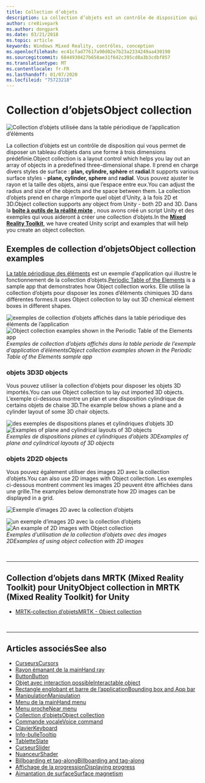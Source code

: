 ```yaml
---
title: Collection d’objets
description: La collection d’objets est un contrôle de disposition qui vous permet de disposer un tableau d’objets dans une forme à trois dimensions prédéfinie.
author: cre8ivepark
ms.author: dongpark
ms.date: 03/21/2018
ms.topic: article
keywords: Windows Mixed Reality, contrôles, conception
ms.openlocfilehash: ec41cfad77617a90d02e7b23a2334249aa430190
ms.sourcegitcommit: 6844930427b658ae31f642c395cd8a3b3cdbf857
ms.translationtype: MT
ms.contentlocale: fr-FR
ms.lasthandoff: 01/07/2020
ms.locfileid: "75723218"
---
```

# <a name="object-collection"></a><span data-ttu-id="4850f-104">Collection d’objets</span><span class="sxs-lookup"><span data-stu-id="4850f-104">Object collection</span></span>

![Collection d’objets utilisée dans la table périodique de l’application d’éléments](images/UX/UX_Hero_ObjectCollection.jpg)<br>


<span data-ttu-id="4850f-106">La collection d’objets est un contrôle de disposition qui vous permet de disposer un tableau d’objets dans une forme à trois dimensions prédéfinie.</span><span class="sxs-lookup"><span data-stu-id="4850f-106">Object collection is a layout control which helps you lay out an array of objects in a predefined three-dimensional shape.</span></span> <span data-ttu-id="4850f-107">Il prend en charge divers styles de surface : **plan, cylindre, sphère** et **radial**.</span><span class="sxs-lookup"><span data-stu-id="4850f-107">It supports various surface styles - **plane, cylinder, sphere** and **radial**.</span></span> <span data-ttu-id="4850f-108">Vous pouvez ajuster le rayon et la taille des objets, ainsi que l’espace entre eux.</span><span class="sxs-lookup"><span data-stu-id="4850f-108">You can adjust the radius and size of the objects and the space between them.</span></span> <span data-ttu-id="4850f-109">La collection d’objets prend en charge n’importe quel objet d’Unity, à la fois 2D et 3D.</span><span class="sxs-lookup"><span data-stu-id="4850f-109">Object collection supports any object from Unity - both 2D and 3D.</span></span> <span data-ttu-id="4850f-110">Dans la **[boîte à outils de la réalité mixte](https://microsoft.github.io/MixedRealityToolkit-Unity/Documentation/README_ObjectCollection.html)** , nous avons créé un script Unity et des exemples qui vous aideront à créer une collection d’objets.</span><span class="sxs-lookup"><span data-stu-id="4850f-110">In the **[Mixed Reality Toolkit](https://microsoft.github.io/MixedRealityToolkit-Unity/Documentation/README_ObjectCollection.html)**, we have created Unity script and examples that will help you create an object collection.</span></span>


## <a name="object-collection-examples"></a><span data-ttu-id="4850f-111">Exemples de collection d’objets</span><span class="sxs-lookup"><span data-stu-id="4850f-111">Object collection examples</span></span>

<span data-ttu-id="4850f-112">[La table périodique des éléments](periodic-table-of-the-elements.md) est un exemple d’application qui illustre le fonctionnement de la collection d’objets.</span><span class="sxs-lookup"><span data-stu-id="4850f-112">[Periodic Table of the Elements](periodic-table-of-the-elements.md) is a sample app that demonstrates how Object collection works.</span></span> <span data-ttu-id="4850f-113">Elle utilise la collection d’objets pour disposer les zones d’éléments chimiques 3D dans différentes formes.</span><span class="sxs-lookup"><span data-stu-id="4850f-113">It uses Object collection to lay out 3D chemical element boxes in different shapes.</span></span>

<span data-ttu-id="4850f-114">![exemples de collection d’objets affichés dans la table périodique des éléments de l’application](images/periodictable-collections-1000px.jpg)</span><span class="sxs-lookup"><span data-stu-id="4850f-114">![Object collection examples shown in the Periodic Table of the Elements app](images/periodictable-collections-1000px.jpg)</span></span><br>
<span data-ttu-id="4850f-115">*Exemples de collection d’objets affichés dans la table periode de l’exemple d’application d’éléments*</span><span class="sxs-lookup"><span data-stu-id="4850f-115">*Object collection examples shown in the Periodic Table of the Elements sample app*</span></span>

### <a name="3d-objects"></a><span data-ttu-id="4850f-116">objets 3D</span><span class="sxs-lookup"><span data-stu-id="4850f-116">3D objects</span></span>

<span data-ttu-id="4850f-117">Vous pouvez utiliser la collection d’objets pour disposer les objets 3D importés.</span><span class="sxs-lookup"><span data-stu-id="4850f-117">You can use Object collection to lay out imported 3D objects.</span></span> <span data-ttu-id="4850f-118">L’exemple ci-dessous montre un plan et une disposition cylindrique de certains objets de chaise 3D.</span><span class="sxs-lookup"><span data-stu-id="4850f-118">The example below shows a plane and a cylinder layout of some 3D chair objects.</span></span>

<span data-ttu-id="4850f-119">![des exemples de dispositions planes et cylindriques d’objets 3D](images/objectcollection-3dobjects-1000px.jpg)</span><span class="sxs-lookup"><span data-stu-id="4850f-119">![Examples of plane and cylindrical layouts of 3D objects](images/objectcollection-3dobjects-1000px.jpg)</span></span><br>
<span data-ttu-id="4850f-120">*Exemples de dispositions planes et cylindriques d’objets 3D*</span><span class="sxs-lookup"><span data-stu-id="4850f-120">*Examples of plane and cylindrical layouts of 3D objects*</span></span>

### <a name="2d-objects"></a><span data-ttu-id="4850f-121">objets 2D</span><span class="sxs-lookup"><span data-stu-id="4850f-121">2D objects</span></span>

<span data-ttu-id="4850f-122">Vous pouvez également utiliser des images 2D avec la collection d’objets.</span><span class="sxs-lookup"><span data-stu-id="4850f-122">You can also use 2D images with Object collection.</span></span> <span data-ttu-id="4850f-123">Les exemples ci-dessous montrent comment les images 2D peuvent être affichées dans une grille.</span><span class="sxs-lookup"><span data-stu-id="4850f-123">The examples below demonstrate how 2D images can be displayed in a grid.</span></span>

![Exemple d’images 2D avec la collection d’objets](images/940px-layout-3dobjects-3.jpg)

<span data-ttu-id="4850f-125">![un exemple d’images 2D avec la collection d’objets](images/940px-layout-2dimages.jpg)</span><span class="sxs-lookup"><span data-stu-id="4850f-125">![An example of 2D images with Object collection](images/940px-layout-2dimages.jpg)</span></span><br>
<span data-ttu-id="4850f-126">*Exemples d’utilisation de la collection d’objets avec des images 2D*</span><span class="sxs-lookup"><span data-stu-id="4850f-126">*Examples of using object collection with 2D images*</span></span>

<br>

---

## <a name="object-collection-in-mrtk-mixed-reality-toolkit-for-unity"></a><span data-ttu-id="4850f-127">Collection d’objets dans MRTK (Mixed Reality Toolkit) pour Unity</span><span class="sxs-lookup"><span data-stu-id="4850f-127">Object collection in MRTK (Mixed Reality Toolkit) for Unity</span></span>

* [<span data-ttu-id="4850f-128">MRTK-collection d’objets</span><span class="sxs-lookup"><span data-stu-id="4850f-128">MRTK - Object collection</span></span>](https://microsoft.github.io/MixedRealityToolkit-Unity/Documentation/README_ObjectCollection.html)


<br>

---


## <a name="see-also"></a><span data-ttu-id="4850f-129">Articles associés</span><span class="sxs-lookup"><span data-stu-id="4850f-129">See also</span></span>

* [<span data-ttu-id="4850f-130">Curseurs</span><span class="sxs-lookup"><span data-stu-id="4850f-130">Cursors</span></span>](cursors.md)
* [<span data-ttu-id="4850f-131">Rayon émanant de la main</span><span class="sxs-lookup"><span data-stu-id="4850f-131">Hand ray</span></span>](point-and-commit.md)
* [<span data-ttu-id="4850f-132">Button</span><span class="sxs-lookup"><span data-stu-id="4850f-132">Button</span></span>](button.md)
* [<span data-ttu-id="4850f-133">Objet avec interaction possible</span><span class="sxs-lookup"><span data-stu-id="4850f-133">Interactable object</span></span>](interactable-object.md)
* [<span data-ttu-id="4850f-134">Rectangle englobant et barre de l’application</span><span class="sxs-lookup"><span data-stu-id="4850f-134">Bounding box and App bar</span></span>](app-bar-and-bounding-box.md)
* [<span data-ttu-id="4850f-135">Manipulation</span><span class="sxs-lookup"><span data-stu-id="4850f-135">Manipulation</span></span>](direct-manipulation.md)
* [<span data-ttu-id="4850f-136">Menu de la main</span><span class="sxs-lookup"><span data-stu-id="4850f-136">Hand menu</span></span>](hand-menu.md)
* [<span data-ttu-id="4850f-137">Menu proche</span><span class="sxs-lookup"><span data-stu-id="4850f-137">Near menu</span></span>](near-menu.md)
* [<span data-ttu-id="4850f-138">Collection d’objets</span><span class="sxs-lookup"><span data-stu-id="4850f-138">Object collection</span></span>](object-collection.md)
* [<span data-ttu-id="4850f-139">Commande vocale</span><span class="sxs-lookup"><span data-stu-id="4850f-139">Voice command</span></span>](voice-input.md)
* [<span data-ttu-id="4850f-140">Clavier</span><span class="sxs-lookup"><span data-stu-id="4850f-140">Keyboard</span></span>](keyboard.md)
* [<span data-ttu-id="4850f-141">Info-bulle</span><span class="sxs-lookup"><span data-stu-id="4850f-141">Tooltip</span></span>](tooltip.md)
* [<span data-ttu-id="4850f-142">Tablette</span><span class="sxs-lookup"><span data-stu-id="4850f-142">Slate</span></span>](slate.md)
* [<span data-ttu-id="4850f-143">Curseur</span><span class="sxs-lookup"><span data-stu-id="4850f-143">Slider</span></span>](slider.md)
* [<span data-ttu-id="4850f-144">Nuanceur</span><span class="sxs-lookup"><span data-stu-id="4850f-144">Shader</span></span>](shader.md)
* [<span data-ttu-id="4850f-145">Billboarding et tag-along</span><span class="sxs-lookup"><span data-stu-id="4850f-145">Billboarding and tag-along</span></span>](billboarding-and-tag-along.md)
* [<span data-ttu-id="4850f-146">Affichage de la progression</span><span class="sxs-lookup"><span data-stu-id="4850f-146">Displaying progress</span></span>](progress.md)
* [<span data-ttu-id="4850f-147">Aimantation de surface</span><span class="sxs-lookup"><span data-stu-id="4850f-147">Surface magnetism</span></span>](surface-magnetism.md)
